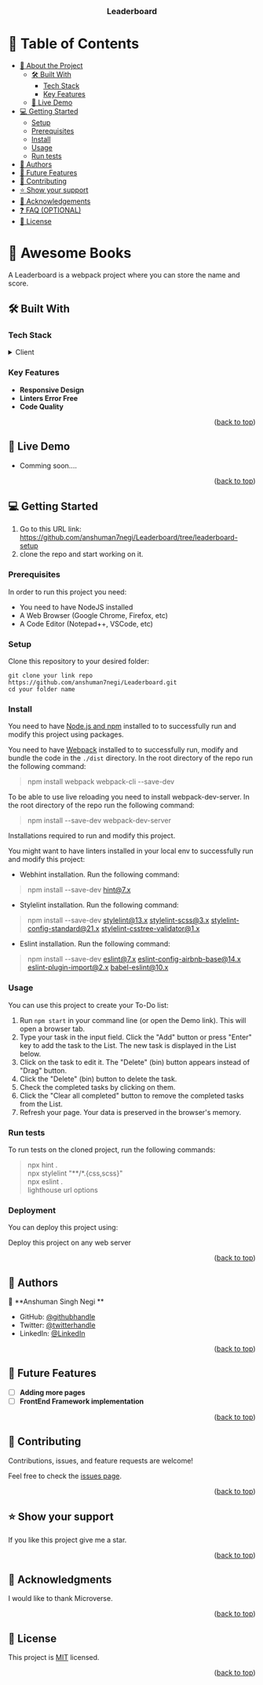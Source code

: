 <a name="readme-top"></a>

<div align="center">

  <br/>

  <h3><b>Leaderboard</b></h3>

</div>

# 📗 Table of Contents

- [📖 About the Project](#about-project)
  - [🛠 Built With](#built-with)
    - [Tech Stack](#tech-stack)
    - [Key Features](#key-features)
  - [🚀 Live Demo](#live-demo)
- [💻 Getting Started](#getting-started)
  - [Setup](#setup)
  - [Prerequisites](#prerequisites)
  - [Install](#install)
  - [Usage](#usage)
  - [Run tests](#run-tests)
- [👥 Authors](#authors)
- [🔭 Future Features](#future-features)
- [🤝 Contributing](#contributing)
- [⭐️ Show your support](#support)
- [🙏 Acknowledgements](#acknowledgements)
- [❓ FAQ (OPTIONAL)](#faq)
- [📝 License](#license)

# 📖 Awesome Books <a name="about-project"></a>

A Leaderboard  is a webpack project where you can store the name and score.

## 🛠 Built With <a name="built-with"></a>

### Tech Stack <a name="tech-stack"></a>

<details>
  <summary>Client</summary>
  <ul>
    <li><a href="https://developer.mozilla.org/ru/docs/Web/HTML">html5</a></li>
    <li><a href="https://developer.mozilla.org/ru/docs/Web/CSS">CSS3</a></li>
     <li><a href="https://developer.mozilla.org/en-US/docs/Web/JavaScript">javaScript</a></li>
  </ul>
</details>

### Key Features <a name="key-features"></a>

- **Responsive Design**
- **Linters Error Free**
- **Code Quality**

<p align="right">(<a href="#readme-top">back to top</a>)</p>

## 🚀 Live Demo <a name="live-demo"></a>

- Comming soon....

<p align="right">(<a href="#readme-top">back to top</a>)</p>

## 💻 Getting Started <a name="getting-started"></a>

1. Go to this URL link: https://github.com/anshuman7negi/Leaderboard/tree/leaderboard-setup
2. clone the repo and start working on it.

### Prerequisites

In order to run this project you need:

- You need to have NodeJS installed
- A Web Browser (Google Chrome, Firefox, etc)
- A Code Editor (Notepad++, VSCode, etc)

### Setup

Clone this repository to your desired folder:

```
git clone your link repo https://github.com/anshuman7negi/Leaderboard.git
cd your folder name
```

### Install

You need to have [Node.js and npm](https://nodejs.org/) installed to to successfully run and modify this project using packages.

You need to have [Webpack](https://nodejs.org/) installed to to successfully run, modify and bundle the code in the `./dist` directory. In the root directory of the repo run the following command:
> npm install webpack webpack-cli --save-dev

To be able to use live reloading you need to install webpack-dev-server. In the root directory of the repo run the following command:
> npm install --save-dev webpack-dev-server

Installations required to run and modify this project.

You might want to have linters installed in your local env to successfully run and modify this project:

- Webhint installation. Run the following command:
> npm install --save-dev hint@7.x

- Stylelint installation. Run the following command:
> npm install --save-dev stylelint@13.x stylelint-scss@3.x stylelint-config-standard@21.x stylelint-csstree-validator@1.x

- Eslint installation. Run the following command:
> npm install --save-dev eslint@7.x eslint-config-airbnb-base@14.x eslint-plugin-import@2.x babel-eslint@10.x


### Usage

You can use this project to create your To-Do list:

1. Run `npm start` in your command line (or open the Demo link). This will open a browser tab.
2. Type your task in the input field. Click the "Add" button or press "Enter" key to add the task to the List. The new task is displayed in the List below.
3. Click on the task to edit it. The "Delete" (bin) button appears instead of "Drag" button.
5. Click the "Delete" (bin) button to delete the task.
6. Check the completed tasks by clicking on them.
7. Click the "Clear all completed" button to remove the completed tasks from the List.
8. Refresh your page. Your data is preserved in the browser's memory.

### Run tests

To run tests on the cloned project, run the following commands:

> npx hint .<br />
> npx stylelint "**/*.{css,scss}" <br />
> npx eslint . <br />
> lighthouse url options


### Deployment

You can deploy this project using:

Deploy this project on any web server

<p align="right">(<a href="#readme-top">back to top</a>)</p>

## 👥 Authors <a name="authors"></a>

👤 **Anshuman Singh Negi **

- GitHub: [@githubhandle](https://github.com/anshuman7negi)
- Twitter: [@twitterhandle](https://twitter.com/AnshumanNegi108)
- LinkedIn: [@LinkedIn](https://www.linkedin.com/in/anshuman-singh-negi-33779a224/)


<p align="right">(<a href="#readme-top">back to top</a>)</p>

## 🔭 Future Features <a name="future-features"></a>

- [ ] **Adding more pages**
- [ ] **FrontEnd Framework implementation**

<p align="right">(<a href="#readme-top">back to top</a>)</p>

## 🤝 Contributing <a name="contributing"></a>

Contributions, issues, and feature requests are welcome!

Feel free to check the [issues page](../../issues/).

<p align="right">(<a href="#readme-top">back to top</a>)</p>

## ⭐️ Show your support <a name="support"></a>

If you like this project give me a star.

<p align="right">(<a href="#readme-top">back to top</a>)</p>

## 🙏 Acknowledgments <a name="acknowledgements"></a>

I would like to thank Microverse.

<p align="right">(<a href="#readme-top">back to top</a>)</p>

## 📝 License <a name="license"></a>


This project is [MIT](./LICENSE) licensed.


<p align="right">(<a href="#readme-top">back to top</a>)</p>
